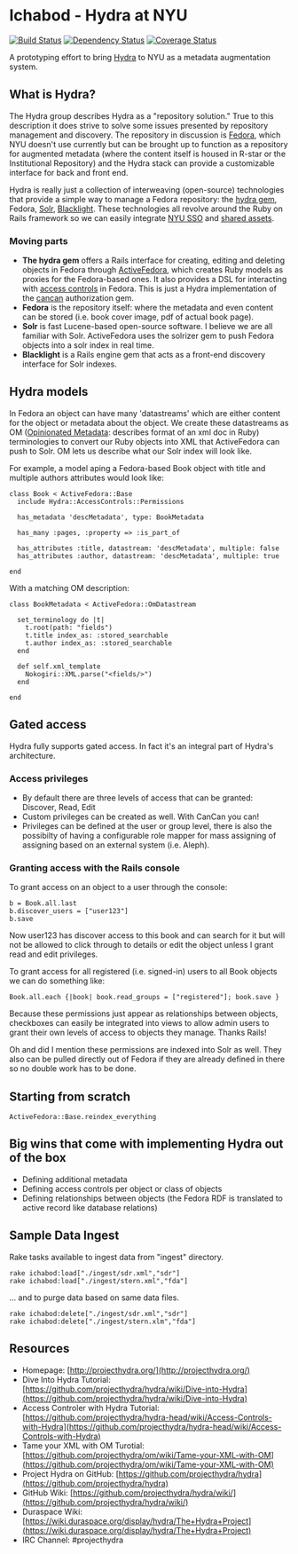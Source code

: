 # Ichabod - Hydra at NYU

[![Build Status](https://travis-ci.org/NYULibraries/ichabod.svg?branch=feature/rspec)](https://travis-ci.org/NYULibraries/ichabod)
[![Dependency Status](https://gemnasium.com/NYULibraries/ichabod.svg)](https://gemnasium.com/NYULibraries/ichabod)
[![Coverage Status](https://coveralls.io/repos/NYULibraries/ichabod/badge.png)](https://coveralls.io/r/NYULibraries/ichabod)

A prototyping effort to bring [Hydra](http://projecthydra.org/) to NYU as a metadata augmentation system.

## What is Hydra?

The Hydra group describes Hydra as a "repository solution." True to this description it does strive to solve some issues presented by repository management and discovery. The repository in discussion is [Fedora](http://www.fedora-commons.org/), which NYU doesn't use currently but can be brought up to function as a repository for augmented metadata (where the content itself is housed in R-star or the Institutional Repository) and the Hydra stack can provide a customizable interface for back and front end.

Hydra is really just a collection of interweaving (open-source) technologies that provide a simple way to manage a Fedora repository: the [hydra gem](https://github.com/projecthydra/hydra), Fedora, [Solr](http://lucene.apache.org/solr/), [Blacklight](http://projectblacklight.org/). These technologies all revolve around the Ruby on Rails framework so we can easily integrate [NYU SSO](https://github.com/NYULibraries/authpds-nyu) and [shared assets](https://github.com/NYULibraries/nyulibraries-assets).

### Moving parts
* **The hydra gem** offers a Rails interface for creating, editing and deleting objects in Fedora through [ActiveFedora](https://github.com/projecthydra/active_fedora), which creates Ruby models as proxies for the Fedora-based ones. It also provides a DSL for interacting with [access controls](https://github.com/projecthydra/hydra-head/tree/master/hydra-access-controls) in Fedora. This is just a Hydra implementation of the [cancan](https://github.com/ryanb/cancan) authorization gem.
* **Fedora** is the repository itself: where the metadata and even content can be stored (i.e. book cover image, pdf of actual book page).
* **Solr** is fast Lucene-based open-source software. I believe we are all familiar with Solr. ActiveFedora uses the solrizer gem to push Fedora objects into a solr index in real time.
* **Blacklight** is a Rails engine gem that acts as a front-end discovery interface for Solr indexes.

## Hydra models

In Fedora an object can have many 'datastreams' which are either content for the object or metadata about the object. We create these datastreams as OM ([Opinionated Metadata](https://github.com/projecthydra/om): describes format of an xml doc in Ruby) terminologies to convert our Ruby objects into XML that ActiveFedora can push to Solr. OM lets us describe what our Solr index will look like.

For example, a model aping a Fedora-based Book object with title and multiple authors attributes would look like:

    class Book < ActiveFedora::Base
      include Hydra::AccessControls::Permissions

      has_metadata 'descMetadata', type: BookMetadata

      has_many :pages, :property => :is_part_of

      has_attributes :title, datastream: 'descMetadata', multiple: false
      has_attributes :author, datastream: 'descMetadata', multiple: true

    end

With a matching OM description:

    class BookMetadata < ActiveFedora::OmDatastream

      set_terminology do |t|
        t.root(path: "fields")
        t.title index_as: :stored_searchable
        t.author index_as: :stored_searchable
      end

      def self.xml_template
        Nokogiri::XML.parse("<fields/>")
      end

    end

## Gated access

Hydra fully supports gated access. In fact it's an integral part of Hydra's architecture.

### Access privileges

* By default there are three levels of access that can be granted: Discover, Read, Edit
* Custom privileges can be created as well. With CanCan you can!
* Privileges can be defined at the user or group level, there is also the possibilty of having a configurable role mapper for mass assigning of assigning based on an external system (i.e. Aleph).

### Granting access with the Rails console

To grant access on an object to a user through the console:

    b = Book.all.last
    b.discover_users = ["user123"]
    b.save

Now user123 has discover access to this book and can search for it but will not be allowed to click through to details or edit the object unless I grant read and edit privileges.

To grant access for all registered (i.e. signed-in) users to all Book objects we can do something like:

    Book.all.each {|book| book.read_groups = ["registered"]; book.save }

Because these permissions just appear as relationships between objects, checkboxes can easily be integrated into views to allow admin users to grant their own levels of access to objects they manage.  Thanks Rails!

Oh and did I mention these permissions are indexed into Solr as well. They also can be pulled directly out of Fedora if they are already defined in there so no double work has to be done.

## Starting from scratch

    ActiveFedora::Base.reindex_everything

## Big wins that come with implementing Hydra out of the box

*	Defining additional metadata
*	Defining access controls per object or class of objects
*	Defining relationships between objects (the Fedora RDF is translated to active record like database relations)

## Sample Data Ingest

Rake tasks available to ingest data from "ingest" directory.

    rake ichabod:load["./ingest/sdr.xml","sdr"]
    rake ichabod:load["./ingest/stern.xml","fda"]

... and to purge data based on same data files.

    rake ichabod:delete["./ingest/sdr.xml","sdr"]
    rake ichabod:delete["./ingest/stern.xlm","fda"]

## Resources

* Homepage: [http://projecthydra.org/](http://projecthydra.org/)
* Dive Into Hydra Tutorial: [https://github.com/projecthydra/hydra/wiki/Dive-into-Hydra](https://github.com/projecthydra/hydra/wiki/Dive-into-Hydra)
* Access Controler with Hydra Tutorial: [https://github.com/projecthydra/hydra-head/wiki/Access-Controls-with-Hydra](https://github.com/projecthydra/hydra-head/wiki/Access-Controls-with-Hydra)
* Tame your XML with OM Turotial: [https://github.com/projecthydra/om/wiki/Tame-your-XML-with-OM](https://github.com/projecthydra/om/wiki/Tame-your-XML-with-OM)
* Project Hydra on GitHub: [https://github.com/projecthydra/hydra](https://github.com/projecthydra/hydra)
* GitHub Wiki: [https://github.com/projecthydra/hydra/wiki/](https://github.com/projecthydra/hydra/wiki/)
* Duraspace Wiki: [https://wiki.duraspace.org/display/hydra/The+Hydra+Project](https://wiki.duraspace.org/display/hydra/The+Hydra+Project)
* IRC Channel: \#projecthydra
